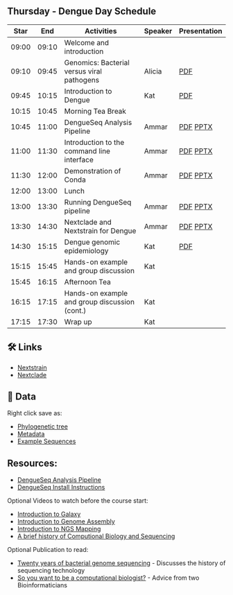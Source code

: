 ## Thursday - Dengue Day Schedule

| Star   | End   | Activities                                            | Speaker            | Presentation |
|--------|-------|-------------------------------------------------------|--------------------|--------------|
| 09:00  | 09:10 | Welcome and introduction                              |                    |              |
| 09:10  | 09:45 | Genomics: Bacterial versus viral pathogens            | Alicia             | [PDF](https://raw.githubusercontent.com/centre-pathogen-genomics/mpxv_training_2025/refs/heads/main/presentations/1-bacteria_viruses_pathogens.pdf) |
| 09:45  | 10:15 | Introduction to Dengue                                | Kat                | [PDF](https://raw.githubusercontent.com/centre-pathogen-genomics/mpxv_training_2025/refs/heads/main/presentations/2-Introduction_to_dengue.pdf) |
| 10:15  | 10:45 | Morning Tea Break                                     |                    | |
| 10:45  | 11:00 | DengueSeq Analysis Pipeline                           | Ammar              | [PDF](https://raw.githubusercontent.com/centre-pathogen-genomics/mpxv_training_2025/refs/heads/main/presentations/3-dengueseq.pdf) [PPTX](https://github.com/centre-pathogen-genomics/mpxv_training_2025/raw/refs/heads/main/presentations/3-dengueseq.pptx) |
| 11:00  | 11:30 | Introduction to the command line interface            | Ammar              | [PDF](https://raw.githubusercontent.com/centre-pathogen-genomics/mpxv_training_2025/refs/heads/main/presentations/4-intro_cli.pdf) [PPTX](https://github.com/centre-pathogen-genomics/mpxv_training_2025/raw/refs/heads/main/presentations/4-intro_cli.pptx) |
| 11:30  | 12:00 | Demonstration of Conda                                | Ammar              | [PDF](https://raw.githubusercontent.com/centre-pathogen-genomics/mpxv_training_2025/refs/heads/main/presentations/5-conda.pdf) [PPTX](https://github.com/centre-pathogen-genomics/mpxv_training_2025/raw/refs/heads/main/presentations/5-conda.pptx) |
| 12:00  | 13:00 | Lunch                                                 |                    | |
| 13:00  | 13:30 | Running DengueSeq pipeline                            | Ammar              | [PDF](https://raw.githubusercontent.com/centre-pathogen-genomics/mpxv_training_2025/refs/heads/main/presentations/6-dengue-seq-part2.pdf) [PPTX](https://github.com/centre-pathogen-genomics/mpxv_training_2025/raw/refs/heads/main/presentations/6-dengue-seq-part2.pptx) |
| 13:30  | 14:30 | Nextclade and Nextstrain for Dengue                   | Ammar              | [PDF](https://raw.githubusercontent.com/centre-pathogen-genomics/mpxv_training_2025/refs/heads/main/presentations/7-NextcladeNextstrain.pdf) [PPTX](https://github.com/centre-pathogen-genomics/mpxv_training_2025/raw/refs/heads/main/presentations/7-NextcladeNextstrain.pptx) |
| 14:30  | 15:15 | Dengue genomic epidemiology                           | Kat                | [PDF](https://raw.githubusercontent.com/centre-pathogen-genomics/mpxv_training_2025/refs/heads/main/presentations/8-Dengue%20genomic%20epidemiology.pdf) |
| 15:15  | 15:45 | Hands-on example and group discussion                 | Kat                | |
| 15:45  | 16:15 | Afternoon Tea                                         |                    | |
| 16:15  | 17:15 | Hands-on example and group discussion (cont.)         | Kat                | |
| 17:15  | 17:30 | Wrap up                                               | Kat                | |

## 🛠️ Links 
- [Nextstrain](https://nextstrain.org)
- [Nextclade](https://nextclade.org)

## 📁 Data
Right click save as:
- [Phylogenetic tree](https://github.com/centre-pathogen-genomics/mpxv_training_2025/raw/refs/heads/main/data/DV4.newick)
- [Metadata](https://github.com/centre-pathogen-genomics/mpxv_training_2025/raw/refs/heads/main/data/DV4-metadata.xlsx)
- [Example Sequences](https://raw.githubusercontent.com/centre-pathogen-genomics/mpxv_training_2025/refs/heads/main/data/dengue-examples.fasta)

## Resources:

- [DengueSeq Analysis Pipeline](https://github.com/grubaughlab/DENV_pipeline)
- [DengueSeq Install Instructions](https://github.com/centre-pathogen-genomics/DENV_Amplicon)

Optional Videos to watch before the course start:
- [Introduction to Galaxy](https://www.youtube.com/watch?v=64oS5uXVRV0)
- [Introduction to Genome Assembly](https://youtu.be/-EX_G1griZE?si=iQMFxHw7OJtg-VbD)
- [Introduction to NGS Mapping](https://www.youtube.com/watch?v=zuRF_uPTY-Q)
- [A brief history of Computional Biology and Sequencing](https://youtu.be/idl6oq-MxbM?si=A3ShRWdwoVkjgXqk&t=575)

Optional Publication to read:
- [Twenty years of bacterial genome sequencing](https://www.nature.com/articles/nrmicro3565) - Discusses the history of sequencing technology
- [So you want to be a computational biologist?](https://www.nature.com/articles/nbt.2740) - Advice from two Bioinformaticians
